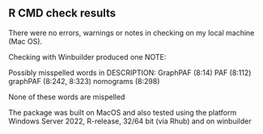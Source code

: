 ## R CMD check results

There were no errors, warnings or notes in checking on my local machine (Mac OS).

Checking with Winbuilder produced one NOTE:

Possibly misspelled words in DESCRIPTION:
  GraphPAF (8:14)
  PAF (8:112)
  graphPAF (8:242, 8:323)
  nomograms (8:298)
  
None of these words are mispelled

The package was built on MacOS and also tested using the platform Windows Server 2022, R-release, 32/64 bit (via Rhub) and on winbuilder
